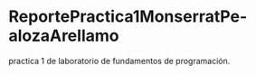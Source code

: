 # ReportePractica1MonserratPe-alozaArellamo
practica 1 de laboratorio de fundamentos de programación.
